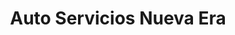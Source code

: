 ---
title: "Auto Servicios Nueva Era"
url: /la-chorrera/auto-servicios-nueva-era/
shop: Autowerkstatt
---